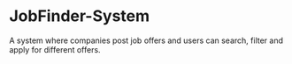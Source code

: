 # JobFinder-System
A system where companies post job offers and users can search, filter and apply for different offers.
